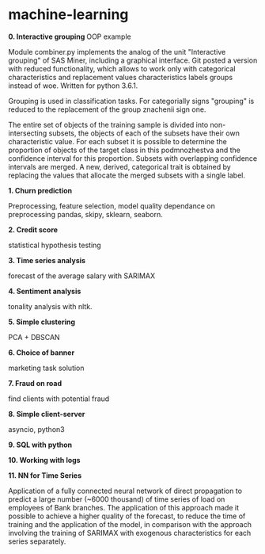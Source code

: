 # machine-learning
<b>0. Interactive grouping </b> OOP example 

Module combiner.py implements the analog of the unit "Interactive grouping" of SAS Miner, including a graphical interface. Git posted a version with reduced functionality, which allows to work only with categorical characteristics and replacement values characteristics labels groups instead of woe. Written for python 3.6.1.

Grouping is used in classification tasks. For categorially signs "grouping" is reduced to the replacement of the group znachenii sign one.

The entire set of objects of the training sample is divided into non-intersecting subsets, the objects of each of the subsets have their own characteristic value. For each subset it is possible to determine the proportion of objects of the target class in this podmnozhestva and the confidence interval for this proportion. Subsets with overlapping confidence intervals are merged. A new, derived, categorical trait is obtained by replacing the values that allocate the merged subsets with a single label.

<b>1. Churn prediction </b>  

Preprocessing, feature selection, model quality dependance on preprocessing
pandas, skipy, sklearn, seaborn. 

<b>2. Credit score </b>

statistical hypothesis testing

<b>3. Time series analysis </b>

forecast of the average salary with SARIMAX

<b>4. Sentiment analysis </b>

tonality analysis with nltk.

<b>5. Simple clustering </b>

PCA + DBSCAN

<b>6. Choice of banner </b>

marketing task solution

<b>7. Fraud on road </b>

find clients with potential fraud

<b>8. Simple client-server </b>

asyncio, python3

<b>9. SQL with python </b>

<b>10. Working with logs </b>

<b>11. NN for Time Series </b>

Application of a fully connected neural network of direct propagation to predict a large number (~6000 thousand) of time series of load on employees of Bank branches. The application of this approach made it possible to achieve a higher quality of the forecast, to reduce the time of training and the application of the model, in comparison with the approach involving the training of SARIMAX with exogenous characteristics for each series separately.
